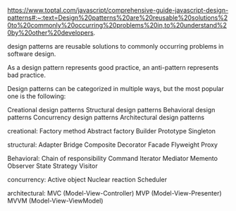 https://www.toptal.com/javascript/comprehensive-guide-javascript-design-patterns#:~:text=Design%20patterns%20are%20reusable%20solutions%20to%20commonly%20occurring%20problems%20in,to%20understand%20by%20other%20developers.


design patterns are reusable solutions to commonly occurring problems in software design.

As a design pattern represents good practice, an anti-pattern represents bad practice.

Design patterns can be categorized in multiple ways, but the most popular one is the following:

Creational design patterns
Structural design patterns
Behavioral design patterns
Concurrency design patterns
Architectural design patterns


creational:
  Factory method
  Abstract factory
  Builder
  Prototype
  Singleton

structural:
  Adapter
  Bridge
  Composite
  Decorator
  Facade
  Flyweight
  Proxy

Behavioral:
  Chain of responsibility
  Command
  Iterator
  Mediator
  Memento
  Observer
  State
  Strategy
  Visitor

concurrency:
  Active object
  Nuclear reaction
  Scheduler

architectural:
  MVC (Model-View-Controller)
  MVP (Model-View-Presenter)
  MVVM (Model-View-ViewModel)